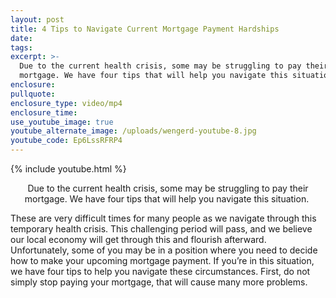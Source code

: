 ```yaml
---
layout: post
title: 4 Tips to Navigate Current Mortgage Payment Hardships
date:
tags:
excerpt: >-
  Due to the current health crisis, some may be struggling to pay their
  mortgage. We have four tips that will help you navigate this situation.
enclosure:
pullquote:
enclosure_type: video/mp4
enclosure_time:
use_youtube_image: true
youtube_alternate_image: /uploads/wengerd-youtube-8.jpg
youtube_code: Ep6LssRFRP4
---
```


{% include youtube.html %}<center>Due to the current health crisis, some may be struggling to pay their mortgage. We have four tips that will help you navigate this situation.&nbsp;</center>

These are very difficult times for many people as we navigate through this temporary health crisis. This challenging period will pass, and we believe our local economy will get through this and flourish afterward. Unfortunately, some of you may be in a position where you need to decide how to make your upcoming mortgage payment. If you’re in this situation, we have four tips to help you navigate these circumstances. First, do not simply stop paying your mortgage, that will cause many more problems.